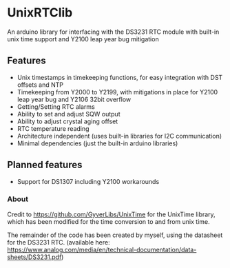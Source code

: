 # UnixRTClib
An arduino library for interfacing with the DS3231 RTC module with built-in unix time support and Y2100 leap year bug mitigation
## Features
- Unix timestamps in timekeeping functions, for easy integration with DST offsets and NTP
- Timekeeping from Y2000 to Y2199, with mitigations in place for Y2100 leap year bug and Y2106 32bit overflow
- Getting/Setting RTC alarms
- Ability to set and adjust SQW output
- Ability to adjust crystal aging offset
- RTC temperature reading
- Architecture independent (uses built-in libraries for I2C communication)
- Minimal dependencies (just the built-in arduino libraries)
## Planned features
- Support for DS1307 including Y2100 workarounds
### About
Credit to https://github.com/GyverLibs/UnixTime for the UnixTime library, which has been modified for the time conversion to and from unix time.

The remainder of the code has been created by myself, using the datasheet for the DS3231 RTC. (available here: https://www.analog.com/media/en/technical-documentation/data-sheets/DS3231.pdf)
